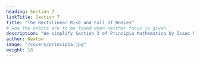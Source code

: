 ```yaml
---
heading: Section 7
linkTitle: Section 7
title: "The Rectilinear Rise and Fall of Bodies"
# How the orbits are to be found when neither focus is given
description: "We simplify Section 3 of Principia Mathematica by Isaac Newton"
author: Newton
image: "/covers/principia.jpg"
weight: 18
---
```

